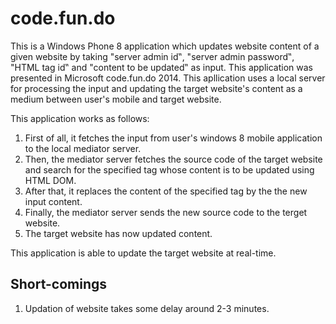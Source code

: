 code.fun.do
===========

This is a Windows Phone 8 application which updates website content of a given website by taking "server admin id‟, "server admin password‟, "HTML tag id‟ and "content to be updated‟ as input. This application was presented in Microsoft code.fun.do 2014. This apllication uses a local server for processing the input and updating the target website's content as a medium between user's mobile and target website.

This application works as follows:

1. First of all, it fetches the input from user's windows 8 mobile application to the local mediator server.
2. Then, the mediator server fetches the source code of the target website and search for the specified tag whose content is to be updated using HTML DOM.
3. After that, it replaces the content of the specified tag by the the new input content.
4. Finally, the mediator server sends the new source code to the terget website.
5. The target website has now updated content.

This application is able to update the target website at real-time.

Short-comings
-------------

1. Updation of website takes some delay around 2-3 minutes.

